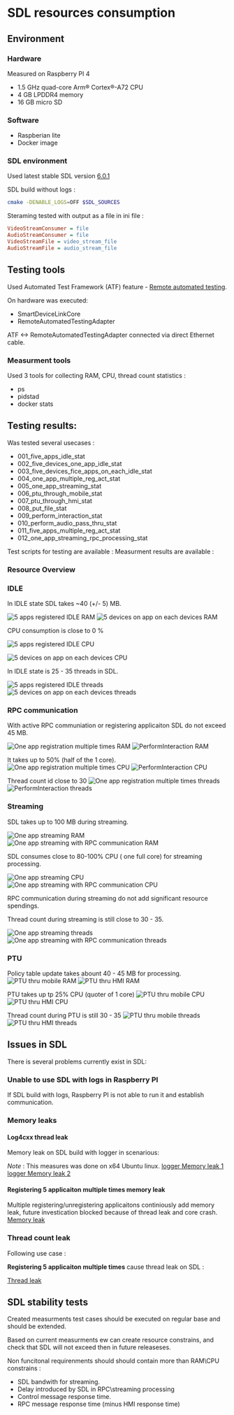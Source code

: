 # SDL resources consumption

## Environment

### Hardware

Measured on Raspberry PI 4

- 1.5 GHz quad-core Arm® Cortex®-A72 CPU
- 4 GB LPDDR4 memory
- 16 GB micro SD

### Software

- Raspberian lite
- Docker image

### SDL environment

Used latest stable SDL version [6.0.1](https://github.com/smartdevicelink/sdl_core/releases/tag/6.0.1)

SDL build without logs :

```sh
cmake -DENABLE_LOGS=OFF $SDL_SOURCES
```

Steraming tested with output as a file in ini file :

```ini
VideoStreamConsumer = file
AudioStreamConsumer = file
VideoStreamFile = video_stream_file
AudioStreamFile = audio_stream_file
```

## Testing tools

Used Automated Test Framework (ATF) feature - [Remote automated testing](https://github.com/smartdevicelink/sdl_evolution/blob/master/proposals/0206-remote_atf_testing.md).

On hardware was executed:

- SmartDeviceLinkCore
- RemoteAutomatedTestingAdapter

ATF <-> RemoteAutomatedTestingAdapter connected via direct Ethernet cable.

### Measurment tools

Used 3 tools for collecting RAM, CPU, thread count statistics :

- ps
- pidstad
- docker stats

## Testing results:

Was tested several usecases :

- 001_five_apps_idle_stat
- 002_five_devices_one_app_idle_stat
- 003_five_devices_fice_apps_on_each_idle_stat
- 004_one_app_multiple_reg_act_stat
- 005_one_app_streaming_stat
- 006_ptu_through_mobile_stat
- 007_ptu_through_hmi_stat
- 008_put_file_stat
- 009_perform_interaction_stat
- 010_perform_audio_pass_thru_stat
- 011_five_apps_multiple_reg_act_stat
- 012_one_app_streaming_rpc_processing_stat

Test scripts for testing are available :
Measurment results are available :

### Resource Overview

### IDLE

In IDLE state SDL takes ~40 (+/- 5) MB.

![5 apps registered IDLE RAM](../assets/proposals/sdl_resources/001_five_apps_idle_stat/docker_docker_MemUsage.png)
![5 devices on app on each devices RAM](../assets/proposals/sdl_resources/002_five_devices_one_app_idle_stat/docker_docker_MemUsage.png)

CPU consumption is close to 0 %

![5 apps registered IDLE CPU](../assets/proposals/sdl_resources/001_five_apps_idle_stat/docker_docker_CPUPerc.png)

![5 devices on app on each devices CPU](../assets/proposals/sdl_resources/002_five_devices_one_app_idle_stat/docker_docker_CPUPerc.png)

In IDLE state is 25 - 35 threads in SDL.

![5 apps registered IDLE threads](../assets/proposals/sdl_resources/001_five_apps_idle_stat/ps_ps_thcount.png)
![5 devices on app on each devices threads](../assets/proposals/sdl_resources/002_five_devices_one_app_idle_stat/ps_ps_thcount.png)


### RPC communication

With active RPC communiation or registering applicaiton SDL do not exceed 45 MB.

![One app registration multiple times RAM](../assets/proposals/sdl_resources/004_one_app_multiple_reg_act_stat/docker_docker_MemUsage.png)
![PerformInteraction RAM](../assets/proposals/sdl_resources/009_perform_interaction_stat/docker_docker_MemUsage.png)

It takes up to 50% (half of the 1 core).
![One app registration multiple times CPU](../assets/proposals/sdl_resources/004_one_app_multiple_reg_act_stat/docker_docker_CPUPerc.png)
![PerformInteraction CPU](../assets/proposals/sdl_resources/009_perform_interaction_stat/docker_docker_CPUPerc.png)

Thread count id close to 30
![One app registration multiple times threads](../assets/proposals/sdl_resources/004_one_app_multiple_reg_act_stat/ps_ps_thcount.png)
![PerformInteraction threads](../assets/proposals/sdl_resources/009_perform_interaction_stat/ps_ps_thcount.png)

### Streaming

SDL takes up to 100 MB during streaming.

![One app streaming RAM](../assets/proposals/sdl_resources/005_one_app_streaming_stat/docker_docker_MemUsage.png)
![One app streaming with RPC communication RAM](../assets/proposals/sdl_resources/012_one_app_streaming_rpc_processing_stat/docker_docker_MemUsage.png)

SDL consumes close to 80-100% CPU ( one full core) for streaming processing.

![One app streaming CPU](../assets/proposals/sdl_resources/005_one_app_streaming_stat/ps_ps_perccpu.png)
![One app streaming with RPC communication CPU](../assets/proposals/sdl_resources/012_one_app_streaming_rpc_processing_stat/ps_ps_perccpu.png)

RPC communication during streaming do not add significant resource spendings.

Thread count during streaming is still close to 30 - 35. 

![One app streaming threads](../assets/proposals/sdl_resources/005_one_app_streaming_stat/ps_ps_thcount.png)
![One app streaming with RPC communication threads](../assets/proposals/sdl_resources/012_one_app_streaming_rpc_processing_stat/ps_ps_thcount.png)

### PTU

Policy table update takes abount 40 - 45 MB for processing.
![PTU thru mobile RAM](../assets/proposals/sdl_resources/006_ptu_through_mobile_stat/docker_docker_MemUsage.png)
![PTU thru HMI RAM](../assets/proposals/sdl_resources/007_ptu_through_hmi_stat/docker_docker_MemUsage.png)

PTU takes up tp 25% CPU (quoter of 1 core)
![PTU thru mobile CPU](../assets/proposals/sdl_resources/006_ptu_through_mobile_stat/docker_docker_CPUPerc.png)
![PTU thru HMI CPU](../assets/proposals/sdl_resources/007_ptu_through_hmi_stat/docker_docker_CPUPerc.png)

Thread count during PTU is still 30 - 35
![PTU thru mobile threads](../assets/proposals/sdl_resources/006_ptu_through_mobile_stat/ps_ps_thcount.png)
![PTU thru HMI threads](../assets/proposals/sdl_resources/007_ptu_through_hmi_stat/ps_ps_thcount.png)


## Issues in SDL

There is several problems currently exist in SDL:

### Unable to use SDL with logs in Raspberry PI

If SDL build with logs, Raspberry PI is not able to run it and establish communication.

### Memory leaks

#### Log4cxx thread leak

Memory leak on SDL build with logger in scenarious:

_Note_ : This measures was done on x64 Ubuntu linux.
[logger Memory leak 1](../assets/proposals/sdl_resources/logger_memory_leak1.png)
[logger Memory leak 2](../assets/proposals/sdl_resources/logger_memory_leak2.png)

#### Registering 5 applicaiton multiple times memory leak

Multiple registering/unregistering applicaitons continiously add memory leak, future  investication blocked because of thread leak and core crash. 
[Memory leak ](../assets/proposals/sdl_resources/011_five_apps_multiple_reg_act_stat/docker_docker_MemUsage.png)

### Thread count leak

Following use case :

__Registering 5 applicaiton multiple times__ cause thread leak on SDL :

[Thread leak](../assets/proposals/sdl_resources/011_five_apps_multiple_reg_act_stat/pidstat_pidstat_threads.png)

## SDL stability tests

Created measurments test cases should be executed on regular base and should be extended.

Based on current measurments ew can create resource constrains, and check that SDL will not exceed then in future releaseses.

Non funcitonal requirenments should should contain more than RAM\CPU constrains :

- SDL bandwith for streaming.
- Delay introduced by SDL in RPC\streaming processing
- Control message response time.
- RPC message response time (minus HMI response time)